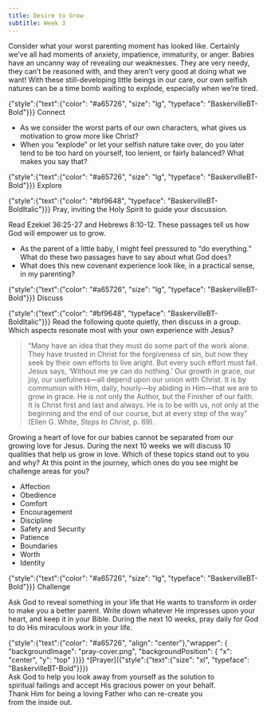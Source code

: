 ```yaml
---
title: Desire to Grow
subtitle: Week 3
---
```


Consider what your worst parenting moment has looked like. Certainly we’ve all had moments of anxiety, impatience, immaturity, or anger. Babies have an uncanny way of revealing our weaknesses. They are very needy, they can’t be reasoned with, and they aren’t very good at doing what we want! With these still-developing little beings in our care, our own selfish natures can be a time bomb waiting to explode, especially when we’re tired.

{"style":{"text":{"color": "#a65726", "size": "lg", "typeface": "BaskervilleBT-Bold"}}}
Connect

+ As we consider the worst parts of our own characters, what gives us motivation to grow more like Christ?
+ When you “explode” or let your selfish nature take over, do you later tend to be too hard on yourself, too lenient, or fairly balanced? What makes you say that?

{"style":{"text":{"color": "#a65726", "size": "lg", "typeface": "BaskervilleBT-Bold"}}}
Explore

{"style":{"text":{"color": "#bf9648", "typeface": "BaskervilleBT-BoldItalic"}}}
Pray, inviting the Holy Spirit to guide your discussion.

Read Ezekiel 36:25-27 and Hebrews 8:10-12. These passages tell us how God will empower us to grow.

+ As the parent of a little baby, I might feel pressured to “do everything.” What do these two passages have to say about what God does?
+ What does this new covenant experience look like, in a practical sense, in my parenting?

{"style":{"text":{"color": "#a65726", "size": "lg", "typeface": "BaskervilleBT-Bold"}}}
Discuss

{"style":{"text":{"color": "#bf9648", "typeface": "BaskervilleBT-BoldItalic"}}}
Read the following quote quietly, then discuss in a group. Which aspects resonate most with your own experience with Jesus?

> “Many have an idea that they must do some part of the work alone. They have trusted in Christ for the forgiveness of sin, but now they seek by their own efforts to live aright. But every such effort must fail. Jesus says, ‘Without me ye can do nothing.’ Our growth in grace, our joy, our usefulness—all depend upon our union with Christ. It is by communion with Him, daily, hourly—by abiding in Him—that we are to grow in grace. He is not only the Author, but the Finisher of our faith. It is Christ first and last and always. He is to be with us, not only at the beginning and the end of our course, but at every step of the way” (Ellen G. White, _Steps to Christ_, p. 69).

Growing a heart of love for our babies cannot be separated from our growing love for Jesus. During the next 10 weeks we will discuss 10 qualities that help us grow in love. Which of these topics stand out to you and why? At this point in the journey, which ones do you see might be challenge areas for you?

- Affection
- Obedience
- Comfort
- Encouragement
- Discipline
- Safety and Security
- Patience
- Boundaries
- Worth
- Identity

{"style":{"text":{"color": "#a65726", "size": "lg", "typeface": "BaskervilleBT-Bold"}}}
Challenge

Ask God to reveal something in your life that He wants to transform in order to make you a better parent. Write down whatever He impresses upon your heart, and keep it in your Bible. During the next 10 weeks, pray daily for God to do His miraculous work in your life.

{"style":{"text":{"color": "#a65726", "align": "center"},"wrapper": { "backgroundImage": "pray-cover.png", "backgroundPosition": { "x": "center", "y": "top" }}}}
^[Prayer]({"style":{"text":{"size": "xl", "typeface": "BaskervilleBT-Bold"}}})\
Ask God to help you look away from yourself as the solution to\
spiritual failings and accept His gracious power on your behalf.\
Thank Him for being a loving Father who can re-create you\
from the inside out.